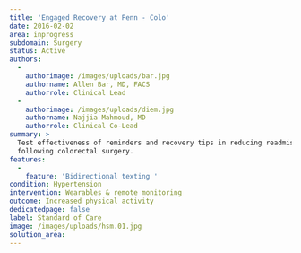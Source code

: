 ```yaml
---
title: 'Engaged Recovery at Penn - Colo'
date: 2016-02-02
area: inprogress
subdomain: Surgery
status: Active
authors:
  - 
    authorimage: /images/uploads/bar.jpg
    authorname: Allen Bar, MD, FACS
    authorrole: Clinical Lead
  - 
    authorimage: /images/uploads/diem.jpg
    authorname: Najjia Mahmoud, MD
    authorrole: Clinical Co-Lead
summary: >
  Test effectiveness of reminders and recovery tips in reducing readmissions
  following colorectal surgery.
features:
  - 
    feature: 'Bidirectional texting '
condition: Hypertension
intervention: Wearables & remote monitoring
outcome: Increased physical activity
dedicatedpage: false
label: Standard of Care 
image: /images/uploads/hsm.01.jpg
solution_area: 
---
```

